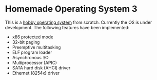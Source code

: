 # Homemade Operating System 3
This is a [hobby operating system](https://en.wikipedia.org/wiki/Hobbyist_operating_system_development) from scratch.
Currently the OS is under development. The following features have been implemented:
* x86 protected mode
* 32-bit paging
* Preemptive multitasking
* ELF program loader
* Asynchronous I/O
* Multiprocessor (APIC)
* SATA hard disk (AHCI) driver
* Ethernet (8254x) driver
